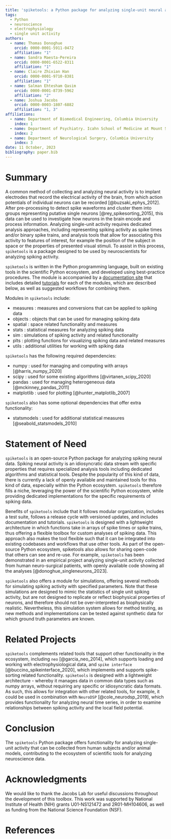 ```yaml
---
title: 'spiketools: a Python package for analyzing single-unit neural activity'
tags:
  - Python
  - neuroscience
  - electrophysiology
  - single unit activity
authors:
  - name: Thomas Donoghue
    orcid: 0000-0001-5911-0472
    affiliation: "1"
  - name: Sandra Maesta-Pereira
    orcid: 0000-0001-6522-8311
    affiliation: "1"
  - name: Claire Zhixian Han
    orcid: 0000-0001-9710-8381
    affiliation: "1"
  - name: Salman Ehtesham Qasim
    orcid: 0000-0001-8739-5962
    affiliation: "2"
  - name: Joshua Jacobs
    orcid: 0000-0003-1807-6882
    affiliation: "1, 3"
affiliations:
  - name: Department of Biomedical Engineering, Columbia University
    index: 1
  - name: Department of Psychiatry. Icahn School of Medicine at Mount Sinai
    index: 2
  - name: Department of Neurological Surgery, Columbia University
    index: 3
date: 11 October, 2023
bibliography: paper.bib
---
```


# Summary

A common method of collecting and analyzing neural activity is to implant electrodes that record the electrical activity of the brain, from which action potentials of individual neurons can be recorded [@buzsaki_ephys_2012]. After pre-processing to detect spike waveforms and cluster them into groups representing putative single neurons [@rey_spikesorting_2015], this data can be used to investigate how neurons in the brain encode and process information. Analyzing single-unit activity requires dedicated analysis approaches, including representing spiking activity as spike times and/or binary spike trains, and analysis tools that allow for associating this activity to features of interest, for example the position of the subject in space or the properties of presented visual stimuli. To assist in this process, ``spiketools`` is a package designed to be used by neuroscientists for analyzing spiking activity.

``spiketools`` is written in the Python programming language, built on existing tools in the scientific Python ecosystem, and developed using best-practice procedures. The module is accompanied by a [documentation site](https://spiketools.github.io/) that includes detailed [tutorials](https://spiketools.github.io/spiketools/auto_tutorials/index.html) for each of the modules, which are described below, as well as suggested workflows for combining them.

Modules in ``spiketools`` include:

* measures : measures and conversions that can be applied to spiking data
* objects : objects that can be used for managing spiking data
* spatial : space related functionality and measures
* stats : statistical measures for analyzing spiking data
* sim : simulations of spiking activity and related functionality
* plts : plotting functions for visualizing spiking data and related measures
* utils : additional utilities for working with spiking data

``spiketools`` has the following required dependencies:

* numpy : used for managing and computing with arrays [@harris_numpy_2020]
* scipy : used for some existing algorithms [@virtanen_scipy_2020]
* pandas : used for managing heterogeneous data [@mckinney_pandas_2011]
* matplotlib : used for plotting [@hunter_matplotlib_2007]

``spiketools`` also has some optional dependencies that offer extra functionality:

* statsmodels : used for additional statistical measures [@seabold_statsmodels_2010]

# Statement of Need

``spiketools`` is an open-source Python package for analyzing spiking neural data. Spiking neural activity is an idiosyncratic data stream with specific properties that requires specialized analysis tools including dedicated algorithms and statistical tools. Despite the popularity of this kind of data, there is currently a lack of openly available and maintained tools for this kind of data, especially within the Python ecosystem. ``spiketools`` therefore fills a niche, leveraging the power of the scientific Python ecosystem, while providing dedicated implementations for the specific requirements of spiking data.

Benefits of ``spiketools`` include that it follows modular organization, includes a test suite, follows a release cycle with versioned updates, and includes documentation and tutorials. ``spiketools`` is designed with a lightweight architecture in which functions take in arrays of spike times or spike trains, thus offering a flexible toolbox for custom analyses of spiking data. This approach also makes the tool flexible such that it can be integrated into existing codebases and workflows that use other tools. As part of the open-source Python ecosystem, spiketools also allows for sharing open-code that others can see and re-use. For example, ``spiketools`` has been demonstrated in an empirical project analyzing single-unit activity collected from human neuro-surgical patients, with openly available code showing all the analyses [@donoghue_singleneurons_2023].

``spiketools`` also offers a module for simulations, offering several methods for simulating spiking activity with specified parameters. Note that these simulations are designed to mimic the statistics of single unit spiking activity, but are not designed to replicate or reflect biophysical properties of neurons, and therefore should not be over-interpreted as biophysically realistic. Nevertheless, this simulation system allows for method testing, as new methods and implementations can be tested against synthetic data for which ground truth parameters are known.

# Related Projects

``spiketools`` complements related tools that support other functionality in the ecosystem, including `neo` [@garcia_neo_2014], which supports loading and working with electrophysiological data, and `spike interface` [@buccino_spikeinterface_2020], which implements and supports spike-sorting related functionality. ``spiketools`` is designed with a lightweight architecture - whereby it manages data in common data types such as numpy arrays, without requiring any specific or idiosyncratic data formats. As such, this allows for integration with other related tools, for example, it could be used in combination with `NeuroDSP` [@cole_neurodsp_2019], which provides functionality for analyzing neural time series, in order to examine relationships between spiking activity and the local field potential.

# Conclusion

The ``spiketools`` Python package offers functionality for analyzing single-unit activity that can be collected from human subjects and/or animal models, contributing to the ecosystem of scientific tools for analyzing neuroscience data.

# Acknowledgments

We would like to thank the Jacobs Lab for useful discussions throughout the development of this toolbox. This work was supported by National Institute of Health (NIH) grants U01-NS121472 and 2R01-MH104606, as well as funding from the National Science Foundation (NSF).

# References